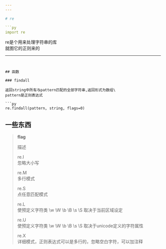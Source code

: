 ```yaml
---
---

# re

```py
import re
```

re是个用来处理字符串的库\
就图它的正则来的

---
```


## 函数

### findall

返回string中所有与pattern匹配的全部字符串,返回形式为数组\
pattern是正则表达式

```py
re.findall(pattern, string, flags=0)
```

## 一些东西

>**flag**
>
>描述
>
>re.I\
>忽略大小写
>
>re.M\
>多行模式
>
>re.S\
>点任意匹配模式
>
>re.L\
>使预定义字符类 \w \W \b \B \s \S 取决于当前区域设定
>
>re.U\
>使预定义字符类 \w \W \b \B \s \S 取决于unicode定义的字符属性
>
>re.X\
>详细模式，正则表达式可以是多行的，忽略空白字符，可以加注释
